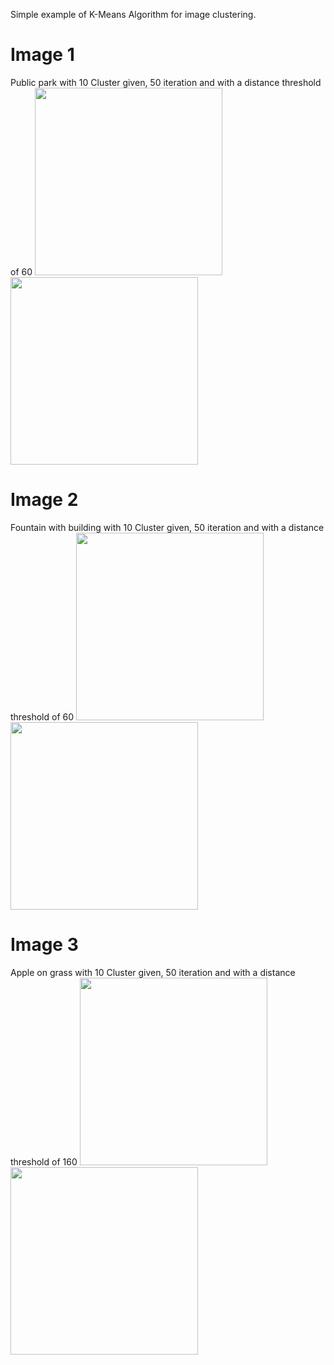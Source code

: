 Simple example of K-Means Algorithm for image clustering.<br>

# Image 1
Public park with 10 Cluster given, 50 iteration and with a distance threshold of 60 
<img src="https://i.ibb.co/M9dbbcK/km.png" width="300">
<img src="https://i.ibb.co/dj1rc6P/km1.png" width="300">

# Image 2
Fountain with building with 10 Cluster given, 50 iteration and with a distance threshold of 60 
<img src="https://i.ibb.co/r7H70yY/km2.png" width="300">
<img src="https://i.ibb.co/QD3rDT7/dest2.png" width="300">

# Image 3
Apple on grass with 10 Cluster given, 50 iteration and with a distance threshold of 160
<img src="https://i.ibb.co/p3kcqYH/1.jpg" width="300">
<img src="https://i.ibb.co/bdwfmcH/KMeans.png" width="300">

